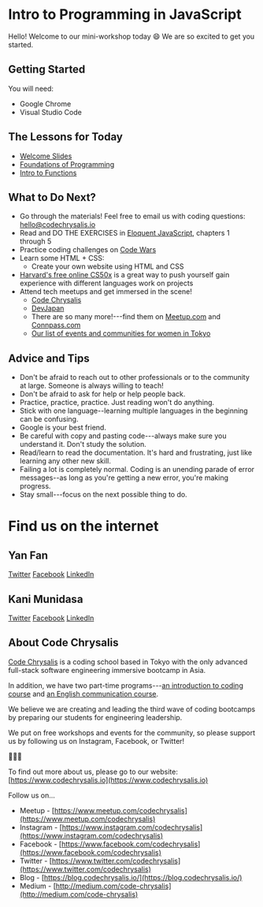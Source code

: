 # Intro to Programming in JavaScript

Hello! Welcome to our mini-workshop today 😄 We are so excited to get you started.

## Getting Started

You will need:

* Google Chrome
* Visual Studio Code

## The Lessons for Today

* [Welcome Slides](https://docs.google.com/presentation/d/e/2PACX-1vRs7Zh_xmRbUxwJszgHqnbxON3tLlWn0lR1EDj_oz4dwijtzFK9h8x5Ub9TB2r7WjyOz_AeXeqnX1fh/pub?start=false&loop=false&delayms=3000)
* [Foundations of Programming](https://github.com/codechrysalis/intro-javascript/blob/master/foundations.md)
* [Intro to Functions](https://github.com/codechrysalis/intro-javascript/blob/master/intro-functions.md)

## What to Do Next?

* Go through the materials! Feel free to email us with coding questions: [hello@codechrysalis.io](mailto:hello@codechrysalis.io)
* Read and DO THE EXERCISES in [Eloquent JavaScript](http://eloquentjavascript.net/), chapters 1 through 5
* Practice coding challenges on [Code Wars](https://www.codewars.com/)
* Learn some HTML + CSS:
    * Create your own website using HTML and CSS
* [Harvard's free online CS50x](https://harvardx.harvard.edu/cs50x-introduction-computer-science) is a great way to push yourself gain experience with different languages work on projects
* Attend tech meetups and get immersed in the scene!
    * [Code Chrysalis](https://www.meetup.com/codechrysalis)
    * [DevJapan](https://www.meetup.com/devjapan)
    * There are so many more!---find them on [Meetup.com](https://www.meetup.com) and [Connpass.com](http://connpass.com/)
    * [Our list of events and communities for women in Tokyo](https://medium.com/code-chrysalis/the-definitive-guide-to-womens-tech-events-and-communities-in-tokyo-43a00ee3f87d)

## Advice and Tips

* Don't be afraid to reach out to other professionals or to the community at large. Someone is always willing to teach!
* Don't be afraid to ask for help or help people back.
* Practice, practice, practice. Just reading won't do anything.
* Stick with one language--learning multiple languages in the beginning can be confusing.
* Google is your best friend.
* Be careful with copy and pasting code---always make sure you understand it. Don't study the solution.
* Read/learn to read the documentation. It's hard and frustrating, just like learning any other new skill.
* Failing a lot is completely normal. Coding is an unending parade of error messages--as long as you're getting a new error, you're making progress.
* Stay small---focus on the next possible thing to do.

# Find us on the internet

## Yan Fan

[Twitter](https://www.twitter.com/yanarchy)
[Facebook](https://www.facebook.com/yanfan)
[LinkedIn](https://www.linkedin.com/in/yanfan)

## Kani Munidasa

[Twitter](https://www.twitter.com/munidk)
[Facebook](https://www.facebook.com/kani.muni)
[LinkedIn](https://www.linkedin.com/in/kanimuni)

## About Code Chrysalis

[Code Chrysalis](https://www.codechrysalis.io) is a coding school based in Tokyo with the only advanced full-stack software engineering immersive bootcamp in Asia.

In addition, we have two part-time programs---[an introduction to coding course](https://www.codechrysalis.io/foundations) and [an English communication course](https://www.codechrysalis.io/english).

We believe we are creating and leading the third wave of coding bootcamps by preparing our students for engineering leadership.

We put on free workshops and events for the community, so please support us by following us on Instagram, Facebook, or Twitter!

🦋🦋🦋

To find out more about us, please go to our website: [https://www.codechrysalis.io](https://www.codechrysalis.io)

Follow us on...

* Meetup - [https://www.meetup.com/codechrysalis](https://www.meetup.com/codechrysalis)
* Instagram - [https://www.instagram.com/codechrysalis](https://www.instagram.com/codechrysalis)
* Facebook - [https://www.facebook.com/codechrysalis](https://www.facebook.com/codechrysalis)
* Twitter - [https://www.twitter.com/codechrysalis](https://www.twitter.com/codechrysalis)
* Blog - [https://blog.codechrysalis.io/](https://blog.codechrysalis.io/)
* Medium - [http://medium.com/code-chrysalis](http://medium.com/code-chrysalis)
